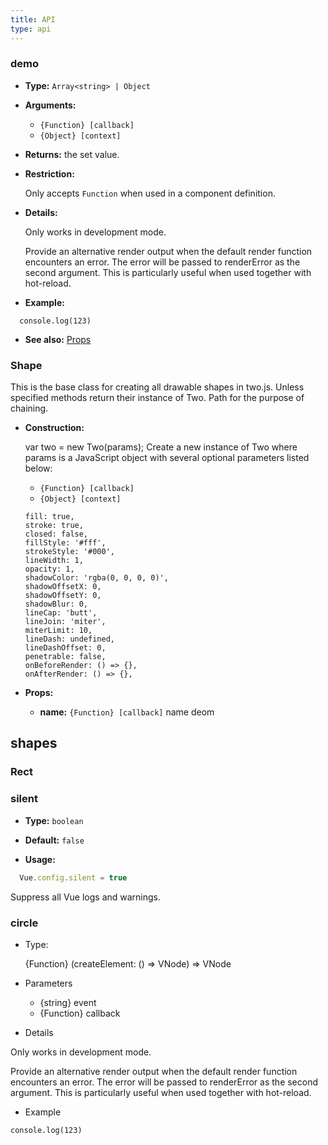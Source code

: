 ```yaml
---
title: API
type: api
---
```


### demo

* **Type:** `Array<string> | Object` 

* **Arguments:**
  + `{Function} [callback]` 
  + `{Object} [context]` 

* **Returns:** the set value.

* **Restriction:** 

  Only accepts `Function` when used in a component definition.

* **Details:**

  Only works in development mode.

  Provide an alternative render output when the default render function encounters an error. The error will be passed to renderError as the second argument. This is particularly useful when used together with hot-reload.

* **Example:**

  

``` 
  console.log(123)
  ```

* **See also:** [Props]()

### Shape

This is the base class for creating all drawable shapes in two.js. Unless specified methods return their instance of Two. Path for the purpose of chaining.

* **Construction:** 

  var two = new Two(params); 
  Create a new instance of Two where params is a JavaScript object with several optional parameters listed below:
    - `{Function} [callback]` 
    - `{Object} [context]` 

    ```
    fill: true,
    stroke: true,
    closed: false,
    fillStyle: '#fff',
    strokeStyle: '#000',
    lineWidth: 1,
    opacity: 1,
    shadowColor: 'rgba(0, 0, 0, 0)',
    shadowOffsetX: 0,
    shadowOffsetY: 0,
    shadowBlur: 0,
    lineCap: 'butt',
    lineJoin: 'miter',
    miterLimit: 10,
    lineDash: undefined,
    lineDashOffset: 0,
    penetrable: false,
    onBeforeRender: () => {},
    onAfterRender: () => {},
    ```

* **Props:** 
  - **name:** `{Function} [callback]` 
    name deom

## shapes

### Rect

### silent

* **Type:** `boolean` 

* **Default:** `false` 

* **Usage:**

  

``` js
  Vue.config.silent = true
```

  Suppress all Vue logs and warnings.

### circle

* Type: 

  {Function} (createElement: () => VNode) => VNode

* Parameters
  + {string} event
  + {Function} callback

* Details

Only works in development mode.

Provide an alternative render output when the default render function encounters an error. The error will be passed to renderError as the second argument. This is particularly useful when used together with hot-reload.

* Example

``` 
console.log(123)
```

